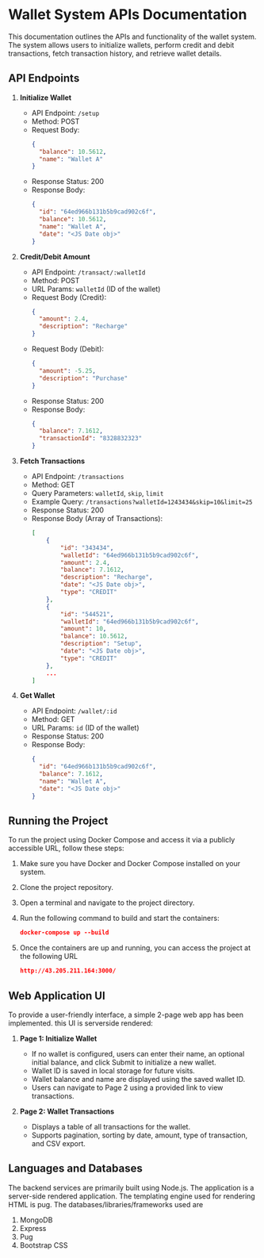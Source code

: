 # Wallet System APIs Documentation

This documentation outlines the APIs and functionality of the wallet system. The system allows users to initialize wallets, perform credit and debit transactions, fetch transaction history, and retrieve wallet details.

## API Endpoints

1. **Initialize Wallet**

   - API Endpoint: `/setup`
   - Method: POST
   - Request Body:
     ```json
     {
       "balance": 10.5612,
       "name": "Wallet A"
     }
     ```
   - Response Status: 200
   - Response Body:
     ```json
     {
       "id": "64ed966b131b5b9cad902c6f",
       "balance": 10.5612,
       "name": "Wallet A",
       "date": "<JS Date obj>"
     }
     ```

2. **Credit/Debit Amount**

   - API Endpoint: `/transact/:walletId`
   - Method: POST
   - URL Params: `walletId` (ID of the wallet)
   - Request Body (Credit):
     ```json
     {
       "amount": 2.4,
       "description": "Recharge"
     }
     ```
   - Request Body (Debit):
     ```json
     {
       "amount": -5.25,
       "description": "Purchase"
     }
     ```
   - Response Status: 200
   - Response Body:
     ```json
     {
       "balance": 7.1612,
       "transactionId": "8328832323"
     }
     ```

3. **Fetch Transactions**

   - API Endpoint: `/transactions`
   - Method: GET
   - Query Parameters: `walletId`, `skip`, `limit`
   - Example Query: `/transactions?walletId=1243434&skip=10&limit=25`
   - Response Status: 200
   - Response Body (Array of Transactions):
     ```json
     [
         {
             "id": "343434",
             "walletId": "64ed966b131b5b9cad902c6f",
             "amount": 2.4,
             "balance": 7.1612,
             "description": "Recharge",
             "date": "<JS Date obj>",
             "type": "CREDIT"
         },
         {
             "id": "544521",
             "walletId": "64ed966b131b5b9cad902c6f",
             "amount": 10,
             "balance": 10.5612,
             "description": "Setup",
             "date": "<JS Date obj>",
             "type": "CREDIT"
         },
         ...
     ]
     ```

4. **Get Wallet**

   - API Endpoint: `/wallet/:id`
   - Method: GET
   - URL Params: `id` (ID of the wallet)
   - Response Status: 200
   - Response Body:
     ```json
     {
       "id": "64ed966b131b5b9cad902c6f",
       "balance": 7.1612,
       "name": "Wallet A",
       "date": "<JS Date obj>"
     }
     ```

## Running the Project

To run the project using Docker Compose and access it via a publicly accessible URL, follow these steps:

1. Make sure you have Docker and Docker Compose installed on your system.

2. Clone the project repository.

3. Open a terminal and navigate to the project directory.

4. Run the following command to build and start the containers:
   ```json
   docker-compose up --build
   ```
5. Once the containers are up and running, you can access the project at the following URL
   ```json
   http://43.205.211.164:3000/
   ```

## Web Application UI

To provide a user-friendly interface, a simple 2-page web app has been implemented. this UI is serverside rendered:

1. **Page 1: Initialize Wallet**

   - If no wallet is configured, users can enter their name, an optional initial balance, and click Submit to initialize a new wallet.
   - Wallet ID is saved in local storage for future visits.
   - Wallet balance and name are displayed using the saved wallet ID.
   - Users can navigate to Page 2 using a provided link to view transactions.

2. **Page 2: Wallet Transactions**

   - Displays a table of all transactions for the wallet.
   - Supports pagination, sorting by date, amount, type of transaction, and CSV export.

## Languages and Databases

The backend services are primarily built using Node.js. The application is a server-side rendered application. The templating engine used for rendering HTML is pug. The databases/libraries/frameworks used are

1. MongoDB
2. Express
3. Pug
4. Bootstrap CSS
